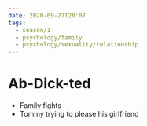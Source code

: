 ```yaml
---
date: 2020-09-27T20:07
tags:
  - season/1
  - psychology/family
  - psychology/sexuality/relationship
---
```


# Ab-Dick-ted

- Family fights
- Tommy trying to please his girlfriend
